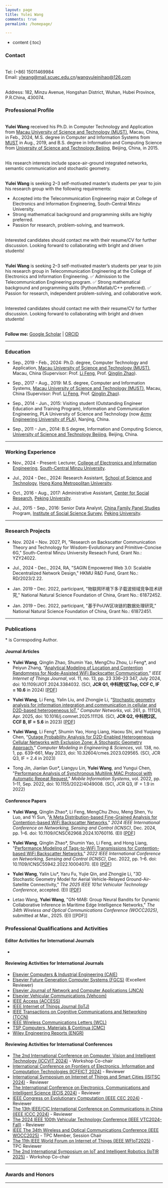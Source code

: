 ```yaml
---
layout: page
title: Yulei Wang
comments: true
permalink: /homepage/

---
```


* content
{:toc}

### Contact

<br> Tel: (+86) 15011469984
<br> Email: <ylwang@mail.scuec.edu.cn>/<wangyuleinihao@126.com>
<!--<br> Wechat: macaumust2017--> 
<br> Address: 182, Minzu Avenue, Hongshan District, Wuhan, Hubei Province, P.R.China, 430074.

<!--<br> Avenida Wai Long, Taipa, Macau SAR, China -->

### Professional Profile

<br> **Yulei Wang** received his Ph.D. in Computer Technology and Application from [Macau University of Science and Technology (MUST)](https://www.must.edu.mo/), Macau, China, in Feb., 2024, M.S. degree in Computer and Information Systems from [MUST](https://www.must.edu.mo/) in Aug., 2019, and B.S. degree in Information and Computing Science from [University of Science and Technology Beijing](https://www.ustb.edu.cn/), Beijing, China, in 2015. 

<br> His research interests include space-air-ground integrated networks, semantic communication and stochastic geometry.

<br> **Yulei Wang** is seeking 2–3 self-motivated master’s students per year to join his research group with the following requirements:
* Accepted into the Telecommunication Engineering major at College of Electronics and Information Engineering, South-Central Minzu University.
* Strong mathematical background and programming skills are highly preferred.
* Passion for research, problem-solving, and teamwork.

<br> Interested candidates should contact me with their resume/CV for further discussion. Looking forward to collaborating with bright and driven students!

<br> **Yulei Wang** is seeking 2–3 self-motivated master’s students per year to join his research group in Telecommunication Engineering at the College of Electronics and Information Engineering.
✅ Admission to the Telecommunication Engineering program.
✅ Strong mathematical background and programming skills (Python/Matlab/C++ preferred).
✅ Passion for research, independent problem-solving, and collaborative work.

<br> Interested candidates should contact me with their resume/CV for further discussion. Looking forward to collaborating with bright and driven students!

<!--<br> **Email:** <wangyuleinihao@126.com> --> 
&emsp; 
<br> **Follow me:** [Google Scholar](https://scholar.google.com/citations?user=jI5bF5QAAAAJ&hl=zh-CN) | [ORCID](https://orcid.org/0000-0002-6246-7621) &emsp;

---

### Education 

* Sep., 2019 - Feb., 2024: Ph.D. degree, Computer Technology and Application, [Macau University of Science and Technology (MUST)](https://www.must.edu.mo/), Macau, China (Supervisor: Prof. [Li Feng](https://www.must.edu.mo/scse/staff/fengli), Prof. [Qinglin Zhao](https://www.must.edu.mo/scse/staff/zhao-qing-lin)).

* Sep., 2017 - Aug., 2019: M.S. degree, Computer and Information Systems, [Macau University of Science and Technology (MUST)](https://www.must.edu.mo/), Macau, China (Supervisor: Prof. [Li Feng](https://www.must.edu.mo/scse/staff/fengli), Prof. [Qinglin Zhao](https://www.must.edu.mo/scse/staff/zhao-qing-lin)).

* Sep., 2014 - Jun., 2015: Visiting student (Outstanding Engineer Education and Training Program), Information and Communication Engineering, PLA University of Science and Technology (now [Army Engineering University of PLA](https://www.aeu.edu.cn/main.htm)), Nanjing, China.

* Sep., 2011 - Jun., 2014: B.S degree, Information and Computing Science, [University of Science and Technology Beijing](https://www.ustb.edu.cn/), Beijing, China. 

---

### Working Experience
* Nov., 2024 - Present: Lecturer, [College of Electronics and Information Engineering](https://dxxy.scuec.edu.cn/), [South-Central Minzu University](https://www.scuec.edu.cn/).

* Jul., 2024 - Dec., 2024: Research Assistant, [School of Science and Technology](https://www.hkmu.edu.hk/st/?repeat=w3tc), [Hong Kong Metropolitan University](https://www.hkmu.edu.hk/).
  
* Oct., 2016 - Aug., 2017: Administrative Assistant, [Center for Social Research](https://csr.pku.edu.cn/en/), [Peking University](https://english.pku.edu.cn/).

* Jul., 2015 - Sep., 2016: Senior Data Analyst, [China Family Panel Studies](https://www.isss.pku.edu.cn/cfps/en/) Program, [Institute of Social Science Survey](https://www.isss.pku.edu.cn/english/index.htm), [Peking University](https://english.pku.edu.cn/).

---

### Research Projects

* Nov. 2024 – Nov. 2027, PI, "Research on Backscatter Communication Theory and Technology for Wisdom-Evolutionary and Primitive-Concise 6G," South-Central Minzu University Reseach Fund, Grant No.: YZY24022.

* Jul., 2024 - Dec., 2024, RA, "SAGIN Empowered Web 3.0: Scalable Decentralized Network Design," HKMU R&D Fund, Grant No.: RD/2023/2.22.
  
* Jan. 2019 – Dec. 2022, participant, "物联网环境下多子载波频域竞争技术研究," National Natural Science Foundation of China, Grant No.: 61872452.

* Jan. 2019 – Dec. 2022, participant, "基于PoUW区块链的数据处理研究," National Natural Science Foundation of China, Grant No.: 61872451.

---

### Publications
\* is Correspoding Author.
#### Journal Articles

* **Yulei Wang**, Qinglin Zhao, Shumin Yao, MengChu Zhou, Li Feng\*, and Peiyun Zhang, “[Analytical Modeling of Location and Contention Randomness for Node-Assisted WiFi Backscatter Communication](https://ieeexplore.ieee.org/document/10488089),” *IEEE Internet of Things Journal*, vol. 11, no. 13, pp. 23 336–23 347, July 2024, doi: 10.1109/JIOT.2024.3384032. (SCI, **JCR Q1, 中科院1区Top, CCF C, IF = 10.6** in 2024) [[PDF](https://github.com/wang-yulei/LoCoR)]

* **Yulei Wang**, Li Feng, Yalin Liu, and Zhongjie Li, “[Stochastic geometry analysis for information integration and communication in cellular and D2D-based heterogeneous IoT](https://www.sciencedirect.com/science/article/abs/pii/S1389128625000945),” *Computer Networks*, vol. 261, p. 111126, Apr. 2025, doi: 10.1016/j.comnet.2025.111126. (SCI, **JCR Q2, 中科院2区, CCF B, IF = 5.6** in 2023) [[PDF](https://github.com/wang-yulei/wang-yulei.github.io/blob/master/papers/CN25_HetIoT_241214.pdf)] 
 
* **Yulei Wang**, Li Feng\*, Shumin Yao, Hong Liang, Haoxu Shi, and Yuqiang Chen, “[Outage Probability Analysis for D2D-Enabled Heterogeneous Cellular Networks with Exclusion Zone: A Stochastic Geometry Approach](https://www.techscience.com/CMES/v138n1/54254),” *Computer Modeling in Engineering & Sciences*, vol. 138, no. 1, pp. 639–661, May 2023, doi: 10.32604/cmes.2023.029565. (SCI, JCR Q3, IF = 2.4 in 2023)

* Tong Jin, Jianlan Guo\*, Liangyu Lin, **Yulei Wang**, and Yungui Chen, "[Performance Analysis of Synchronous Multilink MAC Protocol with Automatic Repeat Request](https://www.hindawi.com/journals/misy/2022/4049008/)," *Mobile Information Systems*, vol. 2022, pp. 1–11, Sep. 2022, doi: 10.1155/2022/4049008. (SCI, JCR Q3, IF = 1.9 in 2022)

#### Conference Papers

* **Yulei Wang**, Qinglin Zhao\*, Li Feng, MengChu Zhou, Meng Shen, Yu Luo, and Yi Sun,  "[A Meta Distribution-based Fine-Grained Analysis for Contention-based WiFi Backscatter Networks](https://ieeexplore.ieee.org/stamp/stamp.jsp?tp=&arnumber=10760116)," *2024 IEEE International Conference on Networking, Sensing and Control (ICNSC)*, Dec. 2024, pp. 1–6. doi: 10.1109/ICNSC62968.2024.10760116. (EI) [[PDF](https://github.com/wang-yulei/wang-yulei.github.io/blob/master/papers/ICNSC24_Meta_240530.pdf)] 
  
* **Yulei Wang**, Qinglin Zhao\*, Shumin Yao, Li Feng, and Hong Liang,  "[Performance Modeling of Tags-to-WiFi Transmissions for Contention-based WiFi Backscatter Networks](https://ieeexplore.ieee.org/document/10004070)," *2022 IEEE International Conference on Networking, Sensing and Control (ICNSC)*, Dec. 2022, pp. 1–6. doi: 10.1109/ICNSC55942.2022.10004070. (EI) [[PDF](https://github.com/wang-yulei/wang-yulei.github.io/blob/master/papers/ICNSC22_NWB_220815.pdf)]

* **Yulei Wang**, Yalin Liu\*, Yaru Fu, Yujie Qin, and Zhongjie Li,  "3D Stochastic Geometry Model for Aerial Vehicle-Relayed Ground-Air-Satellite Connectivity," *The 2025 IEEE 101st Vehicular Technology Conference*, accepted. (EI) [[PDF](https://github.com/wang-yulei/wang-yulei.github.io/blob/master/papers/VTC25_SAGIN_250109.pdf)]

* Letao Wang, **Yulei Wang**,  "GN-MAB: Group Neural Bandits for Dynamic Collaborative Inference in Maritime Edge Intelligence Networks," *The 34th Wireless and Optical Communications Conference (WOCC2025)*, submitted at Mar., 2025. (EI) [[PDF]]

<!--### Patents * Yuhao Feng, **Yulei Wang**,  "Utility Aware Collaborative Edge Inference for Fog Computing Networks: A Neural Bandits Approach," *The 34th Wireless and Optical Communications Conference (WOCC2025)*, submitted at Mar., 2025. (EI) [[PDF]]

* xx-->

### Professional Qualifications and Activities


#### Editor Activities for International Journals
* 

#### Reviewing Activities for International Journals

* [Elsevier Computers & Industrial Engineering (CAIE)](https://www.sciencedirect.com/journal/computers-and-industrial-engineering)
* [Elsevier Future Generation Computer Systems (FGCS)](https://www.sciencedirect.com/journal/future-generation-computer-systems) (Excellent Reviewer)
* [Elsevier Journal of Network and Computer Applications (JNCA)](https://www.editorialmanager.com/jnca/default2.aspx)
* [Elsevier Vehicular Communications (Vehcom)](https://www.sciencedirect.com/journal/vehicular-communications)
* [IEEE Access (ACCESS)](https://ieeeaccess.ieee.org/)
* [IEEE Internet of Things Journal (IoTJ)](https://ieee-iotj.org/)
* [IEEE Transactions on Cognitive Communications and Networking (TCCN)](https://www.comsoc.org/publications/journals/ieee-tccn)
* [IEEE Wireless Communications Letters (WCL)](https://www.comsoc.org/publications/journals/ieee-wcl)
* [TSP Computers, Materials & Continua (CMC)](https://www.techscience.com/journal/cmc)
* [Wiley Engineering Reports (ENGR)](https://onlinelibrary.wiley.com/journal/25778196)

#### Reviewing Activities for International Conferences

* [The 2nd International Conference on Computer, Vision and Intelligent Technology (ICCVIT 2024)](https://www.iccvit.net/) - Workshop Co-chair
* [International Conference on Frontiers of Electronics, Information and Computation Technologies (ICFEICT 2024)](https://www.feict.net/) - Reviewer
* [International Symposium on Internet of Things and Smart Cities (ISITSC 2024)](https://www.isitsc.org/) - Reviewer
* [The International Conference on Electronics, Communications and Intelligent Science (ECIS 2024)](https://www.icecis.org/) - Reviewer
* [IEEE Congress on Evolutionary Computation (IEEE CEC 2024)](https://www.aconf.org/conf_193157.html) - Reviewer
* [The 13th IEEE/CIC International Conference on Communications in China (IEEE ICCC 2024)](https://iccc2024.ieee-iccc.org/) - Reviewer
* [The 2024 IEEE 100th Vehicular Technology Conference (IEEE VTC2024-Fall)](https://events.vtsociety.org/vtc2024-fall/) - Reviewer
* [IEEE The 34th Wireless and Optical Communications Conference (IEEE WOCC2025)](https://www.wocc.org/wocc2025/) - TPC Member, Session Chair
* [The 11th IEEE World Forum on Internet of Things (IEEE WFIoT2025)](https://wfiot2025.iot.ieee.org/) - TPC Reviewer
* [The 2nd International Symposium on IoT and Intelligent Robotics (IoTIR 2025)](https://www.iotir.org/) - Workshop Co-chair

---

### Awards and Honors
<!--<br> *  Full Scholarship Grants for Master Students,  MUST,  09/2017 ~ 08/2019. -->

---
